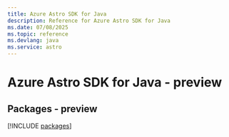 ```yaml
---
title: Azure Astro SDK for Java
description: Reference for Azure Astro SDK for Java
ms.date: 07/08/2025
ms.topic: reference
ms.devlang: java
ms.service: astro
---
```

# Azure Astro SDK for Java - preview
## Packages - preview
[!INCLUDE [packages](astro-index.md)]